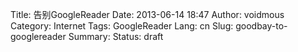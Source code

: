 Title: 告别GoogleReader
Date: 2013-06-14 18:47
Author: voidmous
Category: Internet
Tags: GoogleReader
Lang: cn
Slug: goodbay-to-googlereader
Summary: 
Status: draft


